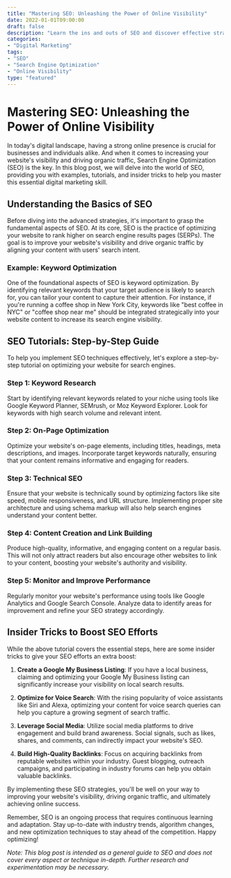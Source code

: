 ```yaml
---
title: "Mastering SEO: Unleashing the Power of Online Visibility"
date: 2022-01-01T09:00:00
draft: false
description: "Learn the ins and outs of SEO and discover effective strategies for boosting your website's visibility on search engines."
categories:
- "Digital Marketing"
tags:
- "SEO"
- "Search Engine Optimization"
- "Online Visibility"
type: "featured"
---
```


# Mastering SEO: Unleashing the Power of Online Visibility

In today's digital landscape, having a strong online presence is crucial for businesses and individuals alike. And when it comes to increasing your website's visibility and driving organic traffic, Search Engine Optimization (SEO) is the key. In this blog post, we will delve into the world of SEO, providing you with examples, tutorials, and insider tricks to help you master this essential digital marketing skill.

## Understanding the Basics of SEO

Before diving into the advanced strategies, it's important to grasp the fundamental aspects of SEO. At its core, SEO is the practice of optimizing your website to rank higher on search engine results pages (SERPs). The goal is to improve your website's visibility and drive organic traffic by aligning your content with users' search intent.

### Example: Keyword Optimization

One of the foundational aspects of SEO is keyword optimization. By identifying relevant keywords that your target audience is likely to search for, you can tailor your content to capture their attention. For instance, if you're running a coffee shop in New York City, keywords like "best coffee in NYC" or "coffee shop near me" should be integrated strategically into your website content to increase its search engine visibility.

## SEO Tutorials: Step-by-Step Guide

To help you implement SEO techniques effectively, let's explore a step-by-step tutorial on optimizing your website for search engines.

### Step 1: Keyword Research

Start by identifying relevant keywords related to your niche using tools like Google Keyword Planner, SEMrush, or Moz Keyword Explorer. Look for keywords with high search volume and relevant intent.

### Step 2: On-Page Optimization

Optimize your website's on-page elements, including titles, headings, meta descriptions, and images. Incorporate target keywords naturally, ensuring that your content remains informative and engaging for readers.

### Step 3: Technical SEO

Ensure that your website is technically sound by optimizing factors like site speed, mobile responsiveness, and URL structure. Implementing proper site architecture and using schema markup will also help search engines understand your content better.

### Step 4: Content Creation and Link Building

Produce high-quality, informative, and engaging content on a regular basis. This will not only attract readers but also encourage other websites to link to your content, boosting your website's authority and visibility.

### Step 5: Monitor and Improve Performance

Regularly monitor your website's performance using tools like Google Analytics and Google Search Console. Analyze data to identify areas for improvement and refine your SEO strategy accordingly.

## Insider Tricks to Boost SEO Efforts

While the above tutorial covers the essential steps, here are some insider tricks to give your SEO efforts an extra boost:

1. **Create a Google My Business Listing**: If you have a local business, claiming and optimizing your Google My Business listing can significantly increase your visibility on local search results.

2. **Optimize for Voice Search**: With the rising popularity of voice assistants like Siri and Alexa, optimizing your content for voice search queries can help you capture a growing segment of search traffic.

3. **Leverage Social Media**: Utilize social media platforms to drive engagement and build brand awareness. Social signals, such as likes, shares, and comments, can indirectly impact your website's SEO.

4. **Build High-Quality Backlinks**: Focus on acquiring backlinks from reputable websites within your industry. Guest blogging, outreach campaigns, and participating in industry forums can help you obtain valuable backlinks.

By implementing these SEO strategies, you'll be well on your way to improving your website's visibility, driving organic traffic, and ultimately achieving online success.

Remember, SEO is an ongoing process that requires continuous learning and adaptation. Stay up-to-date with industry trends, algorithm changes, and new optimization techniques to stay ahead of the competition. Happy optimizing!

*Note: This blog post is intended as a general guide to SEO and does not cover every aspect or technique in-depth. Further research and experimentation may be necessary.*

